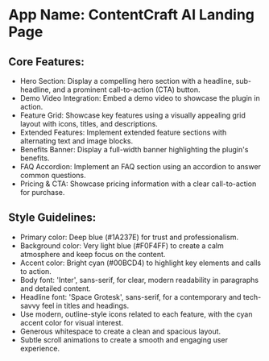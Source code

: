# **App Name**: ContentCraft AI Landing Page

## Core Features:

- Hero Section: Display a compelling hero section with a headline, sub-headline, and a prominent call-to-action (CTA) button.
- Demo Video Integration: Embed a demo video to showcase the plugin in action.
- Feature Grid: Showcase key features using a visually appealing grid layout with icons, titles, and descriptions.
- Extended Features: Implement extended feature sections with alternating text and image blocks.
- Benefits Banner: Display a full-width banner highlighting the plugin's benefits.
- FAQ Accordion: Implement an FAQ section using an accordion to answer common questions.
- Pricing & CTA: Showcase pricing information with a clear call-to-action for purchase.

## Style Guidelines:

- Primary color: Deep blue (#1A237E) for trust and professionalism.
- Background color: Very light blue (#F0F4FF) to create a calm atmosphere and keep focus on the content.
- Accent color: Bright cyan (#00BCD4) to highlight key elements and calls to action.
- Body font: 'Inter', sans-serif, for clear, modern readability in paragraphs and detailed content.
- Headline font: 'Space Grotesk', sans-serif, for a contemporary and tech-savvy feel in titles and headings.
- Use modern, outline-style icons related to each feature, with the cyan accent color for visual interest.
- Generous whitespace to create a clean and spacious layout.
- Subtle scroll animations to create a smooth and engaging user experience.
